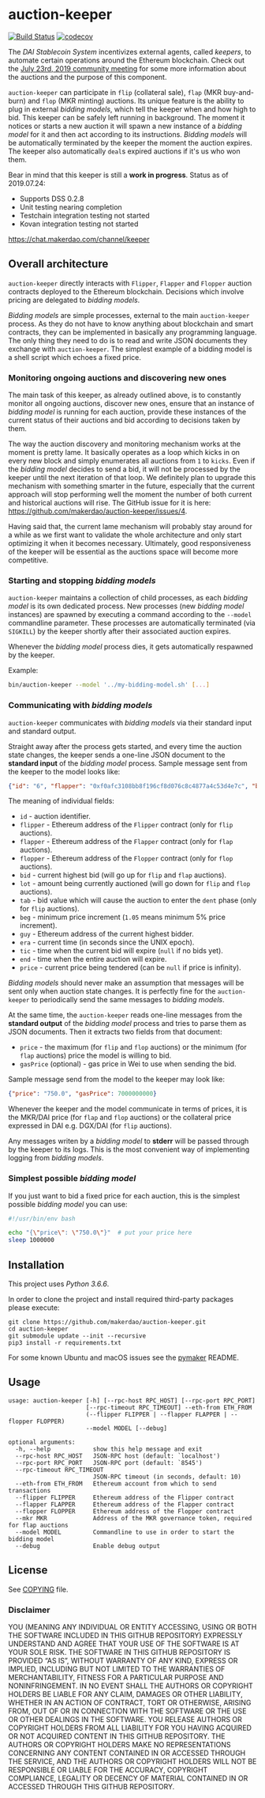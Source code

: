 # auction-keeper

[![Build Status](https://travis-ci.org/makerdao/auction-keeper.svg?branch=master)](https://travis-ci.org/makerdao/auction-keeper)
[![codecov](https://codecov.io/gh/makerdao/auction-keeper/branch/master/graph/badge.svg)](https://codecov.io/gh/makerdao/auction-keeper)

The _DAI Stablecoin System_ incentivizes external agents, called _keepers_,
to automate certain operations around the Ethereum blockchain. Check out the 
<a href="https://youtu.be/wevzK3ADEjo?t=733">July 23rd, 2019 community meeting</a> for some more information about the 
auctions and the purpose of this component.

`auction-keeper` can participate in `flip` (collateral sale), `flap` (MKR buy-and-burn)
and `flop` (MKR minting) auctions. Its unique feature is the ability to plug in external
_bidding models_, which tell the keeper when and how high to bid. This keeper can be safely
left running in background. The moment it notices or starts a new auction it will spawn a new instance
of a _bidding model_ for it and then act according to its instructions. _Bidding models_ will
be automatically terminated by the keeper the moment the auction expires.  The keeper also
automatically `deal`s expired auctions if it's us who won them.

Bear in mind that this keeper is still a **work in progress**. Status as of 2019.07.24:
 * Supports DSS 0.2.8
 * Unit testing nearing completion
 * Testchain integration testing not started
 * Kovan integration testing not started

<https://chat.makerdao.com/channel/keeper>


## Overall architecture

`auction-keeper` directly interacts with `Flipper`, `Flapper` and `Flopper` auction contracts
deployed to the Ethereum blockchain. Decisions which involve pricing are delegated to _bidding models_.

_Bidding models_ are simple processes, external to the main `auction-keeper` process. As they do not have to know
anything about blockchain and smart contracts, they can be implemented in basically any programming language.
The only thing they need to do is to read and write JSON documents they exchange with `auction-keeper`. The simplest 
example of a bidding model is a shell script which echoes a fixed price.


### Monitoring ongoing auctions and discovering new ones

The main task of this keeper, as already outlined above, is to constantly monitor all ongoing auctions,
discover new ones, ensure that an instance of _bidding model_ is running for each auction, provide
these instances of the current status of their auctions and bid according to decisions taken by them.

The way the auction discovery and monitoring mechanism works at the moment is pretty lame. It basically
operates as a loop which kicks in on every new block and simply enumerates all auctions from `1` to `kicks`.
Even if the _bidding model_ decides to send a bid, it will not be processed by the keeper until the next
iteration of that loop. We definitely plan to upgrade this mechanism with something smarter in the future,
especially that the current approach will stop performing well the moment the number of both current
and historical auctions will rise. The GitHub issue for it is here: <https://github.com/makerdao/auction-keeper/issues/4>.

Having said that, the current lame mechanism will probably stay around for a while as we first want
to validate the whole architecture and only start optimizing it when it becomes necessary. Ultimately,
good responsiveness of the keeper will be essential as the auctions space will become more competitive.


### Starting and stopping _bidding models_

`auction-keeper` maintains a collection of child processes, as each _bidding model_ is its own dedicated
process. New processes (new _bidding model_ instances) are spawned by executing a command according to the
`--model` commandline parameter. These processes are automatically terminated (via `SIGKILL`) by the keeper
shortly after their associated auction expires.

Whenever the _bidding model_ process dies, it gets automatically respawned by the keeper.

Example:
```bash
bin/auction-keeper --model '../my-bidding-model.sh' [...]
```


### Communicating with _bidding models_

`auction-keeper` communicates with _bidding models_ via their standard input and standard output.

Straight away after the process gets started, and every time the auction state changes, the keeper
sends a one-line JSON document to the **standard input** of the _bidding model_ process.
Sample message sent from the keeper to the model looks like:
```json
{"id": "6", "flapper": "0xf0afc3108bb8f196cf8d076c8c4877a4c53d4e7c", "bid": "7.142857142857142857", "lot": "10000.000000000000000000", "beg": "1.050000000000000000", "guy": "0x00531a10c4fbd906313768d277585292aa7c923a", "era": 1530530620, "tic": 1530541420, "end": 1531135256, "price": "1400.000000000000000028"}
```

The meaning of individual fields:
* `id` - auction identifier.
* `flipper` - Ethereum address of the `Flipper` contract (only for `flip` auctions).
* `flapper` - Ethereum address of the `Flapper` contract (only for `flap` auctions).
* `flopper` - Ethereum address of the `Flopper` contract (only for `flop` auctions).
* `bid` - current highest bid (will go up for `flip` and `flap` auctions).
* `lot` - amount being currently auctioned (will go down for `flip` and `flop` auctions).
* `tab` - bid value which will cause the auction to enter the `dent` phase (only for `flip` auctions).
* `beg` - minimum price increment (`1.05` means minimum 5% price increment).
* `guy` - Ethereum address of the current highest bidder.
* `era` - current time (in seconds since the UNIX epoch).
* `tic` - time when the current bid will expire (`null` if no bids yet).
* `end` - time when the entire auction will expire.
* `price` - current price being tendered (can be `null` if price is infinity).

_Bidding models_ should never make an assumption that messages will be sent only when auction state changes.
It is perfectly fine for the `auction-keeper` to periodically send the same messages to _bidding models_.

At the same time, the `auction-keeper` reads one-line messages from the **standard output** of the _bidding model_
process and tries to parse them as JSON documents. Then it extracts two fields from that document:
* `price` - the maximum (for `flip` and `flop` auctions) or the minimum (for `flap` auctions) price
  the model is willing to bid.
* `gasPrice` (optional) - gas price in Wei to use when sending the bid.

Sample message send from the model to the keeper may look like:
```json
{"price": "750.0", "gasPrice": 7000000000}
```

Whenever the keeper and the model communicate in terms of prices, it is the MKR/DAI price (for `flap`
and `flop` auctions) or the collateral price expressed in DAI e.g. DGX/DAI (for `flip` auctions).

Any messages writen by a _bidding model_ to **stderr** will be passed through by the keeper to its logs.
This is the most convenient way of implementing logging from _bidding models_.


### Simplest possible _bidding model_

If you just want to bid a fixed price for each auction, this is the simplest possible _bidding model_
you can use:

```bash
#!/usr/bin/env bash

echo "{\"price\": \"750.0\"}"  # put your price here
sleep 1000000
```


## Installation

This project uses *Python 3.6.6*.

In order to clone the project and install required third-party packages please execute:
```
git clone https://github.com/makerdao/auction-keeper.git
cd auction-keeper
git submodule update --init --recursive
pip3 install -r requirements.txt
```

For some known Ubuntu and macOS issues see the [pymaker](https://github.com/makerdao/pymaker) README.


## Usage

```
usage: auction-keeper [-h] [--rpc-host RPC_HOST] [--rpc-port RPC_PORT]
                      [--rpc-timeout RPC_TIMEOUT] --eth-from ETH_FROM
                      (--flipper FLIPPER | --flapper FLAPPER | --flopper FLOPPER)
                      --model MODEL [--debug]

optional arguments:
  -h, --help            show this help message and exit
  --rpc-host RPC_HOST   JSON-RPC host (default: `localhost')
  --rpc-port RPC_PORT   JSON-RPC port (default: `8545')
  --rpc-timeout RPC_TIMEOUT
                        JSON-RPC timeout (in seconds, default: 10)
  --eth-from ETH_FROM   Ethereum account from which to send transactions
  --flipper FLIPPER     Ethereum address of the Flipper contract
  --flapper FLAPPER     Ethereum address of the Flapper contract
  --flopper FLOPPER     Ethereum address of the Flopper contract
  --mkr MKR             Address of the MKR governance token, required for flap auctions
  --model MODEL         Commandline to use in order to start the bidding model
  --debug               Enable debug output
```


## License

See [COPYING](https://github.com/makerdao/auction-keeper/blob/master/COPYING) file.

### Disclaimer

YOU (MEANING ANY INDIVIDUAL OR ENTITY ACCESSING, USING OR BOTH THE SOFTWARE INCLUDED IN THIS GITHUB REPOSITORY) EXPRESSLY UNDERSTAND AND AGREE THAT YOUR USE OF THE SOFTWARE IS AT YOUR SOLE RISK.
THE SOFTWARE IN THIS GITHUB REPOSITORY IS PROVIDED “AS IS”, WITHOUT WARRANTY OF ANY KIND, EXPRESS OR IMPLIED, INCLUDING BUT NOT LIMITED TO THE WARRANTIES OF MERCHANTABILITY, FITNESS FOR A PARTICULAR PURPOSE AND NONINFRINGEMENT. IN NO EVENT SHALL THE AUTHORS OR COPYRIGHT HOLDERS BE LIABLE FOR ANY CLAIM, DAMAGES OR OTHER LIABILITY, WHETHER IN AN ACTION OF CONTRACT, TORT OR OTHERWISE, ARISING FROM, OUT OF OR IN CONNECTION WITH THE SOFTWARE OR THE USE OR OTHER DEALINGS IN THE SOFTWARE.
YOU RELEASE AUTHORS OR COPYRIGHT HOLDERS FROM ALL LIABILITY FOR YOU HAVING ACQUIRED OR NOT ACQUIRED CONTENT IN THIS GITHUB REPOSITORY. THE AUTHORS OR COPYRIGHT HOLDERS MAKE NO REPRESENTATIONS CONCERNING ANY CONTENT CONTAINED IN OR ACCESSED THROUGH THE SERVICE, AND THE AUTHORS OR COPYRIGHT HOLDERS WILL NOT BE RESPONSIBLE OR LIABLE FOR THE ACCURACY, COPYRIGHT COMPLIANCE, LEGALITY OR DECENCY OF MATERIAL CONTAINED IN OR ACCESSED THROUGH THIS GITHUB REPOSITORY. 
